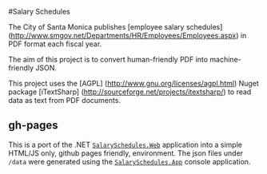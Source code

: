 #Salary Schedules

The City of Santa Monica publishes [employee salary schedules] (http://www.smgov.net/Departments/HR/Employees/Employees.aspx) in PDF format each fiscal year.

The aim of this project is to convert human-friendly PDF into machine-friendly JSON. 

This project uses the [AGPL] (http://www.gnu.org/licenses/agpl.html) Nuget package [iTextSharp] (http://sourceforge.net/projects/itextsharp/) to read data as text from PDF documents.

## gh-pages

This is a port of the .NET [`SalarySchedules.Web`](https://github.com/thekaveman/SalarySchedules/tree/master/SalarySchedules.Web) application into a simple HTML/JS only, github pages friendly, environment.
The json files under `/data` were generated using the [`SalarySchedules.App`](https://github.com/thekaveman/SalarySchedules/tree/master/SalarySchedules.App) console application.
